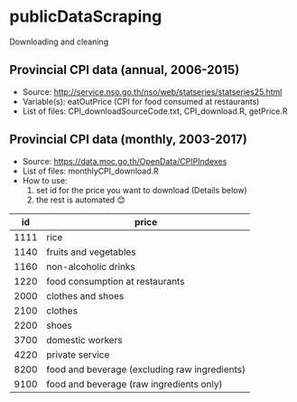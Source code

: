 # publicDataScraping
Downloading and cleaning

## Provincial CPI data (annual, 2006-2015)
- Source: http://service.nso.go.th/nso/web/statseries/statseries25.html
- Variable(s): eatOutPrice (CPI for food consumed at restaurants)
- List of files: CPI_downloadSourceCode.txt, CPI_download.R, getPrice.R

## Provincial CPI data (monthly, 2003-2017)
- Source: https://data.moc.go.th/OpenData/CPIPIndexes
- List of files: monthlyCPI_download.R
- How to use: 
    1. set id for the price you want to download (Details below)
    2. the rest is automated :blush:
    
id  | price
---- | -------------
1111 | rice
1140 | fruits and vegetables
1160 | non-alcoholic drinks
1220 | food consumption at restaurants
2000 | clothes and shoes
2100 | clothes
2200 | shoes
3700 | domestic workers
4220 | private service
8200 | food and beverage (excluding raw ingredients)
9100 | food and beverage (raw ingredients only)

